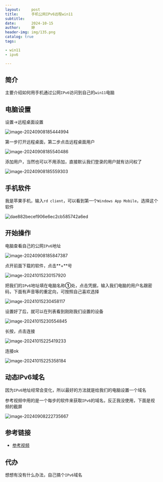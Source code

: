```yaml
---
layout:     post   				    
title:      手机公网IPv6远程win11			
subtitle:  
date:       2024-10-15				
author:     婷                               
header-img: img/135.png 	
catalog: true 						
tags:								

- win11
- ipv6

---
```






## 简介

主要介绍如何用手机通过公网`IPv6`访问到自己的`win11`电脑



## 电脑设置

设置->远程桌面设置

![image-20240908185444994](https://raw.githubusercontent.com/copyright1999/image-typora-markdown/main/ipv6_remote/image-20240908185444994.png)



第一步打开远程桌面，第二步点击远程桌面用户

![image-20240908185540486](https://raw.githubusercontent.com/copyright1999/image-typora-markdown/main/ipv6_remote/image-20240908185540486.png)



添加用户，当然也可以不用添加，直接默认我们登录的用户就有访问权了

![image-20240908185559303](https://raw.githubusercontent.com/copyright1999/image-typora-markdown/main/ipv6_remote/image-20240908185559303.png)





## 手机软件

我是苹果手机，输入`rd client`，可以看到第一个`Windows App Mobile`，选择这个软件

![dae882becef906e6ec2cb585742a6ed](https://raw.githubusercontent.com/copyright1999/image-typora-markdown/main/ipv6_remote/dae882becef906e6ec2cb585742a6ed.jpg)





## 开始操作

电脑查看自己的公网`IPv6`地址

![image-20240908185847387](https://raw.githubusercontent.com/copyright1999/image-typora-markdown/main/ipv6_remote/image-20240908185847387.png)



点开前面下载的软件，点击**+**号

![image-20241015230157920](https://raw.githubusercontent.com/copyright1999/image-typora-markdown/main/ipv6_remote/image-20241015230157920.png)



把我们的`IPv6`地址填在电脑名称**①**处，点击凭据，输入我们电脑的用户名跟密码，下面有声音等的重定向，可按照自己喜欢选择

![image-20241015230458117](https://raw.githubusercontent.com/copyright1999/image-typora-markdown/main/ipv6_remote/image-20241015230458117.png)



设置好了后，就可以在列表看到刚刚我们设置的设备

![image-20241015230554845](https://raw.githubusercontent.com/copyright1999/image-typora-markdown/main/ipv6_remote/image-20241015230554845.png)

长按，点击连接

![image-20241015225419233](https://raw.githubusercontent.com/copyright1999/image-typora-markdown/main/ipv6_remote/image-20241015225419233.png)



连接ok

![image-20241015225358184](https://raw.githubusercontent.com/copyright1999/image-typora-markdown/main/ipv6_remote/image-20241015225358184.png)





## 动态IPv6域名

因为`IPv6`地址经常会变化，所以最好的方法就是给我们的电脑设置一个域名

参考视频中用的是一个每步的软件来获取`IPv6`的域名，反正我没使用，下面是视频的截屏

![image-20240908222735667](https://raw.githubusercontent.com/copyright1999/image-typora-markdown/main/ipv6_remote/image-20240908222735667.png)



## 参考链接

- [参考视频](https://www.youtube.com/watch?v=292Veb4_XX0)





## 代办

想想有没有什么办法，自己搞个`IPv6`域名

